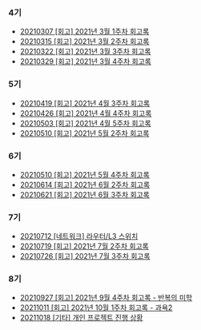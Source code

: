 ### 4기
- [20210307 [회고] 2021년 3월 1주차 회고록](https://catsbi.oopy.io/3825d0ce-c460-4b11-805f-33103d300670)
- [20210315 [회고] 2021년 3월 2주차 회고록](https://catsbi.oopy.io/06d9b71d-8782-4b7b-8ae6-f8a0cacc06cf)
- [20210322 [회고] 2021년 3월 3주차 회고록](https://catsbi.oopy.io/e679dbae-8a62-4070-9438-d641c4191c98)
- [20210329 [회고] 2021년 3월 4주차 회고록](https://catsbi.oopy.io/14790e1e-9738-4ab1-9df6-d5f4c0ccf13b)


### 5기
- [20210419 [회고] 2021년 4월 3주차 회고록](https://catsbi.oopy.io/af5e989f-807b-43a9-b762-1c1e33910780)
- [20210426 [회고] 2021년 4월 4주차 회고록](https://catsbi.oopy.io/abbd7c7f-8800-44d6-be0c-9af4e17ce396)
- [20210503 [회고] 2021년 4월 5주차 회고록](https://catsbi.oopy.io/5acb88b2-ac93-4a4e-a0a4-b619d6a49727)
- [20210510 [회고] 2021년 5월 2주차 회고록](https://catsbi.oopy.io/900a467d-58cf-40bc-9ec1-fc7935c8afc1)


### 6기
- [20210510 [회고] 2021년 5월 4주차 회고록](https://catsbi.oopy.io/1e99440b-4e6f-4070-8816-231f6af8d2f8)
- [20210614 [회고] 2021년 6월 2주차 회고록](https://catsbi.oopy.io/8ff704e5-eb71-482e-a020-69bafd2eef89)
- [20210621 [회고] 2021년 6월 3주차 회고록](https://catsbi.oopy.io/898a3f58-d48e-47bd-8387-07f8ecf4ab2f)


### 7기
- [20210712 [네트워크] 라우터/L3 스위치](https://catsbi.oopy.io/225439bd-ec84-4e16-aeca-0dfcb9954ea6)
- [20210719 [회고] 2021년 7월 2주차 회고록](https://catsbi.oopy.io/95e8c784-0bca-4d7d-abea-94d9a61d76b6)
- [20210726 [회고] 2021년 7월 3주차 회고록](https://catsbi.oopy.io/95ad1332-1cd9-4211-aa63-4122bf8e14a2)


### 8기
- [20210927 [회고] 2021년 9월 4주차 회고록 - 반복의 미학](https://catsbi.oopy.io/0ea88d9b-0047-4576-b91c-9a8239279a14)
- [20211011 [회고] 2021년 10월 1주차 회고록 - 과욕2](https://catsbi.oopy.io/14cdb673-68a8-4bb7-8eac-a82f6659b465)
- [20211018 [기타] 개인 프로젝트 진행 상황 ](https://catsbi.oopy.io/82fb6ce9-a439-4ced-b8e5-759fda97970f)


